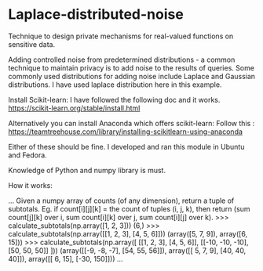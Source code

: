 # Laplace-distributed-noise
Technique to design private mechanisms for real-valued functions on sensitive data.

Adding controlled noise from predetermined distributions - a common technique to maintain privacy is to add noise to the results of queries. Some commonly used distributions for adding noise include Laplace and Gaussian distributions.
I have used laplace distribution here in this example.

Install Scikit-learn:
I have followed the following doc and it works.
https://scikit-learn.org/stable/install.html

Alternatively you can install Anaconda which offers scikit-learn:
Follow this :  https://teamtreehouse.com/library/installing-scikitlearn-using-anaconda

Either of these should be fine.
I developed and ran this module in Ubuntu and Fedora.

Knowledge of Python and numpy library is must.

How it works:

...
    Given a numpy array of counts (of any dimension), return a tuple of subtotals.
    Eg. if count[i][j][k] = the count of tuples (i, j, k), then return
    (sum count[j][k] over i, sum count[i][k] over j, sum count[i][j] over k).
    >>> calculate_subtotals(np.array([1, 2, 3]))
    (6,)
    >>> calculate_subtotals(np.array([[1, 2, 3], [4, 5, 6]]))
    (array([5, 7, 9]), array([6, 15]))
    >>> calculate_subtotals(np.array([
          [[1, 2, 3],
           [4, 5, 6]],
          [[-10, -10, -10],
           [50, 50, 50]]
        ]))
    (array([[-9, -8, -7], [54, 55, 56]]),
     array([[ 5,  7,  9], [40, 40, 40]]),
     array([[  6,  15], [-30, 150]]))
     ...
     
